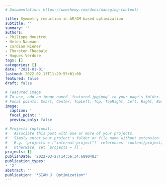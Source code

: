 ```yaml
---
# Documentation: https://wowchemy.com/docs/managing-content/

title: Symmetry reduction in AM/GM-based optimization
subtitle: ''
summary: ''
authors:
- Philippe Moustrou
- Helen Naumann
- Cordian Riener
- Thorsten Theobald
- Hugues Verdure
tags: []
categories: []
date: '2021-01-01'
lastmod: 2022-02-13T11:29:55+01:00
featured: false
draft: false

# Featured image
# To use, add an image named `featured.jpg/png` to your page's folder.
# Focal points: Smart, Center, TopLeft, Top, TopRight, Left, Right, BottomLeft, Bottom, BottomRight.
image:
  caption: ''
  focal_point: ''
  preview_only: false

# Projects (optional).
#   Associate this post with one or more of your projects.
#   Simply enter your project's folder or file name without extension.
#   E.g. `projects = ["internal-project"]` references `content/project/deep-learning/index.md`.
#   Otherwise, set `projects = []`.
projects: []
publishDate: '2022-03-27T14:56:34.689048Z'
publication_types:
- '2'
abstract: ''
publication: '*SIAM J. Optimization*'
---
```

